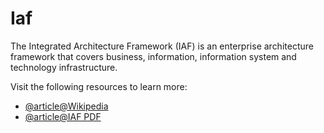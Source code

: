 # Iaf

The Integrated Architecture Framework (IAF) is an enterprise architecture framework that covers business, information, information system and technology infrastructure.

Visit the following resources to learn more:

- [@article@Wikipedia](https://en.wikipedia.org/wiki/Integrated_Architecture_Framework)
- [@article@IAF PDF](https://www.capgemini.com/wp-content/uploads/2018/03/architecture-for-the-information-age.pdf)